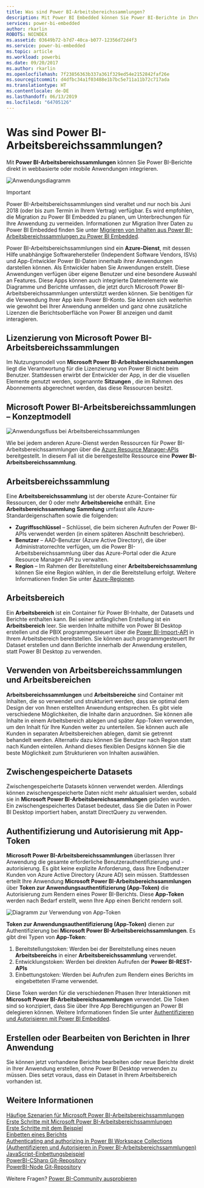```yaml
---
title: Was sind Power BI-Arbeitsbereichssammlungen?
description: Mit Power BI Embedded können Sie Power BI-Berichte in Ihre Web- oder mobilen Anwendungen integrieren, sodass Sie keine benutzerdefinierten Lösungen erstellen müssen.
services: power-bi-embedded
author: rkarlin
ROBOTS: NOINDEX
ms.assetid: 03649b72-b7d7-40ca-b077-12356d72d4f3
ms.service: power-bi-embedded
ms.topic: article
ms.workload: powerbi
ms.date: 09/20/2017
ms.author: rkarlin
ms.openlocfilehash: 7f23856363b337a361f329ed54e2152842faf26e
ms.sourcegitcommit: d4dfbc34a1f03488e1b7bc5e711a11b72c717ada
ms.translationtype: HT
ms.contentlocale: de-DE
ms.lasthandoff: 06/13/2019
ms.locfileid: "64705126"
---
```

# <a name="what-are-power-bi-workspace-collections"></a>Was sind Power BI-Arbeitsbereichssammlungen?

Mit **Power BI-Arbeitsbereichssammlungen** können Sie Power BI-Berichte direkt in webbasierte oder mobile Anwendungen integrieren.

![Anwendungsdiagramm](media/what-are-power-bi-workspace-collections/what-is.png)

> [!IMPORTANT]
> Power BI-Arbeitsbereichssammlungen sind veraltet und nur noch bis Juni 2018 (oder bis zum Termin in Ihrem Vertrag) verfügbar. Es wird empfohlen, die Migration zu Power BI Embedded zu planen, um Unterbrechungen für Ihre Anwendung zu vermeiden. Informationen zur Migration Ihrer Daten zu Power BI Embedded finden Sie unter [Migrieren von Inhalten aus Power BI-Arbeitsbereichssammlungen zu Power BI Embedded](https://powerbi.microsoft.com/documentation/powerbi-developer-migrate-from-powerbi-embedded/).

Power BI-Arbeitsbereichssammlungen sind ein **Azure-Dienst**, mit dessen Hilfe unabhängige Softwarehersteller (Independent Software Vendors, ISVs) und App-Entwickler Power BI-Daten innerhalb ihrer Anwendungen darstellen können. Als Entwickler haben Sie Anwendungen erstellt. Diese Anwendungen verfügen über eigene Benutzer und eine besondere Auswahl an Features. Diese Apps können auch integrierte Datenelemente wie Diagramme und Berichte umfassen, die jetzt durch Microsoft Power BI-Arbeitsbereichssammlungen unterstützt werden können. Sie benötigen für die Verwendung Ihrer App kein Power BI-Konto. Sie können sich weiterhin wie gewohnt bei Ihrer Anwendung anmelden und ganz ohne zusätzliche Lizenzen die Berichtsoberfläche von Power BI anzeigen und damit interagieren.

## <a name="licensing-for-microsoft-power-bi-workspace-collections"></a>Lizenzierung von Microsoft Power BI-Arbeitsbereichssammlungen

Im Nutzungsmodell von **Microsoft Power BI-Arbeitsbereichssammlungen** liegt die Verantwortung für die Lizenzierung von Power BI nicht beim Benutzer.  Stattdessen erwirbt der Entwickler der App, in der die visuellen Elemente genutzt werden, sogenannte **Sitzungen** , die im Rahmen des Abonnements abgerechnet werden, das diese Ressourcen besitzt. 

## <a name="microsoft-power-bi-workspace-collections-conceptual-model"></a>Microsoft Power BI-Arbeitsbereichssammlungen – Konzeptmodell

![Anwendungsfluss bei Arbeitsbereichssammlungen](media/what-are-power-bi-workspace-collections/model.png)

Wie bei jedem anderen Azure-Dienst werden Ressourcen für Power BI-Arbeitsbereichssammlungen über die [Azure Resource Manager-APIs](https://msdn.microsoft.com/library/mt712306.aspx) bereitgestellt. In diesem Fall ist die bereitgestellte Ressource eine **Power BI-Arbeitsbereichssammlung**.

## <a name="workspace-collection"></a>Arbeitsbereichssammlung

Eine **Arbeitsbereichssammlung** ist der oberste Azure-Container für Ressourcen, der 0 oder mehr **Arbeitsbereiche** enthält.  Eine **Arbeitsbereichssammlung** **Sammlung** umfasst alle Azure-Standardeigenschaften sowie die folgenden:

* **Zugriffsschlüssel** – Schlüssel, die beim sicheren Aufrufen der Power BI-APIs verwendet werden (in einem späteren Abschnitt beschrieben).
* **Benutzer** – AAD-Benutzer (Azure Active Directory), die über Administratorrechte verfügen, um die Power BI-Arbeitsbereichssammlung über das Azure-Portal oder die Azure Resource Manager-API zu verwalten.
* **Region** – Im Rahmen der Bereitstellung einer **Arbeitsbereichssammlung** können Sie eine Region wählen, in der die Bereitstellung erfolgt. Weitere Informationen finden Sie unter [Azure-Regionen](https://azure.microsoft.com/regions/).

## <a name="workspace"></a>Arbeitsbereich

Ein **Arbeitsbereich** ist ein Container für Power BI-Inhalte, der Datasets und Berichte enthalten kann. Bei seiner anfänglichen Erstellung ist ein **Arbeitsbereich** leer. Sie werden Inhalte mithilfe von Power BI Desktop erstellen und die PBIX programmgesteuert über die [Power BI-Import-API](https://msdn.microsoft.com/library/mt711504.aspx) in Ihrem Arbeitsbereich bereitstellen. Sie können auch programmgesteuert Ihr Dataset erstellen und dann Berichte innerhalb der Anwendung erstellen, statt Power BI Desktop zu verwenden.

## <a name="using-workspace-collections-and-workspaces"></a>Verwenden von Arbeitsbereichssammlungen und Arbeitsbereichen

**Arbeitsbereichssammlungen** und **Arbeitsbereiche** sind Container mit Inhalten, die so verwendet und strukturiert werden, dass sie optimal dem Design der von Ihnen erstellten Anwendung entsprechen. Es gibt viele verschiedene Möglichkeiten, die Inhalte darin anzuordnen. Sie können alle Inhalte in einem Arbeitsbereich ablegen und später App-Token verwenden, um den Inhalt für Ihre Kunden weiter zu unterteilen. Sie können auch alle Kunden in separaten Arbeitsbereichen ablegen, damit sie getrennt behandelt werden. Alternativ dazu können Sie Benutzer nach Region statt nach Kunden einteilen. Anhand dieses flexiblen Designs können Sie die beste Möglichkeit zum Strukturieren von Inhalten auswählen.

## <a name="cached-datasets"></a>Zwischengespeicherte Datasets

Zwischengespeicherte Datasets können verwendet werden.  Allerdings können zwischengespeicherte Daten nicht mehr aktualisiert werden, sobald sie in **Microsoft Power BI-Arbeitsbereichssammlungen** geladen wurden. Ein zwischengespeichertes Dataset bedeutet, dass Sie die Daten in Power BI Desktop importiert haben, anstatt DirectQuery zu verwenden.

## <a name="authentication-and-authorization-with-app-tokens"></a>Authentifizierung und Autorisierung mit App-Token

**Microsoft Power BI-Arbeitsbereichssammlungen** überlassen Ihrer Anwendung die gesamte erforderliche Benutzerauthentifizierung und -autorisierung. Es gibt keine explizite Anforderung, dass Ihre Endbenutzer Kunden von Azure Active Directory (Azure AD) sein müssen.  Stattdessen erteilt Ihre Anwendung **Microsoft Power BI-Arbeitsbereichssammlungen** über **Token zur Anwendungsauthentifizierung (App-Token)** die Autorisierung zum Rendern eines Power BI-Berichts.  Diese **App-Token** werden nach Bedarf erstellt, wenn Ihre App einen Bericht rendern soll.

![Diagramm zur Verwendung von App-Token](media/what-are-power-bi-workspace-collections/app-tokens.png)

**Token zur Anwendungsauthentifizierung (App-Token)** dienen zur Authentifizierung bei **Microsoft Power BI-Arbeitsbereichssammlungen**.  Es gibt drei Typen von **App-Token**:

1. Bereitstellungstoken: Werden bei der Bereitstellung eines neuen **Arbeitsbereichs** in einer **Arbeitsbereichssammlung** verwendet.
2. Entwicklungstoken: Werden bei direkten Aufrufen der **Power BI-REST-APIs**
3. Einbettungstoken: Werden bei Aufrufen zum Rendern eines Berichts im eingebetteten IFrame verwendet.

Diese Token werden für die verschiedenen Phasen Ihrer Interaktionen mit **Microsoft Power BI-Arbeitsbereichssammlungen** verwendet.  Die Token sind so konzipiert, dass Sie über Ihre App Berechtigungen an Power BI delegieren können. Weitere Informationen finden Sie unter [Authentifizieren und Autorisieren mit Power BI Embedded](app-token-flow.md).

## <a name="create-or-edit-reports-within-your-application"></a>Erstellen oder Bearbeiten von Berichten in Ihrer Anwendung

Sie können jetzt vorhandene Berichte bearbeiten oder neue Berichte direkt in Ihrer Anwendung erstellen, ohne Power BI Desktop verwenden zu müssen. Dies setzt voraus, dass ein Dataset in Ihrem Arbeitsbereich vorhanden ist.

## <a name="see-also"></a>Weitere Informationen

[Häufige Szenarien für Microsoft Power BI-Arbeitsbereichssammlungen](scenarios.md)  
[Erste Schritte mit Microsoft Power BI-Arbeitsbereichssammlungen](get-started.md)  
[Erste Schritte mit dem Beispiel](get-started-sample.md)  
[Einbetten eines Berichts](embed-report.md)  
[Authenticating and authorizing in Power BI Workspace Collections (Authentifizieren und Autorisieren in Power BI-Arbeitsbereichssammlungen)](app-token-flow.md)  
[JavaScript-Einbettungsbeispiel](https://microsoft.github.io/PowerBI-JavaScript/demo/)  
[PowerBI-CSharp Git-Repository](https://github.com/Microsoft/PowerBI-CSharp)  
[PowerBI-Node Git-Repository](https://github.com/Microsoft/PowerBI-Node)  

Weitere Fragen? [Power BI-Community ausprobieren](https://community.powerbi.com/)
